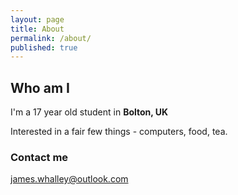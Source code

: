```yaml
---
layout: page
title: About
permalink: /about/
published: true
---
```


## Who am I

I'm a 17 year old student in **Bolton, UK**

Interested in a fair few things - computers, food, tea.

### Contact me
<james.whalley@outlook.com>
